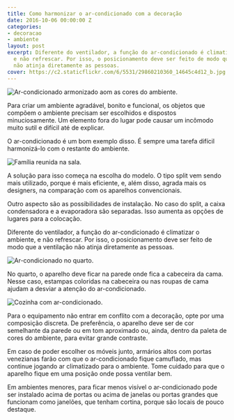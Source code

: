 ```yaml
---
title: Como harmonizar o ar-condicionado com a decoração
date: 2016-10-06 00:00:00 Z
categories:
- decoracao
- ambiente
layout: post
excerpt: Diferente do ventilador, a função do ar-condicionado é climatizar o ambiente,
  e não refrescar. Por isso, o posicionamento deve ser feito de modo que a ventilação
  não atinja diretamente as pessoas.
cover: https://c2.staticflickr.com/6/5531/29860210360_14645c4d12_b.jpg
---
```


<div class="grid _center pull"><img src="https://c1.staticflickr.com/9/8411/29860211250_ba346b64a0_h.jpg" alt="Ar-condicionado armonizado aom as cores do ambiente."></div>

Para criar um ambiente agradável, bonito e funcional, os objetos que compõem o ambiente precisam ser escolhidos e dispostos minuciosamente. Um elemento fora do lugar pode causar um incômodo muito sutil e difícil até de explicar.

<div class="grid _center">
    <div class="cell _1of2">
        <p>O ar-condicionado é um bom exemplo disso. É sempre uma tarefa difícil harmonizá-lo com o restante do ambiente.</p>
    </div>
    <div class="cell _1of2"><img src="https://c2.staticflickr.com/6/5582/29860210300_516da085da_z.jpg" alt="Família reunida na sala."></div>
</div>

A solução para isso começa na escolha do modelo. O tipo split vem sendo mais utilizado, porque é mais eficiente, e, além disso, agrada mais os designers, na comparação com os aparelhos convencionais.

Outro aspecto são as possibilidades de instalação. No caso do split, a caixa condensadora e a evaporadora são separadas. Isso aumenta as opções de lugares para a colocação.

Diferente do ventilador, a função do ar-condicionado é climatizar o ambiente, e não refrescar. Por isso, o posicionamento deve ser feito de modo que a ventilação não atinja diretamente as pessoas.

<div class="grid _center"><img src="https://c2.staticflickr.com/6/5121/30071023551_eef3a57a96_o.jpg" alt="Ar-condicionado no quarto."></div>

No quarto, o aparelho deve ficar na parede onde fica a cabeceira da cama. Nesse caso, estampas coloridas na cabeceira ou nas roupas de cama ajudam a desviar a atenção do ar-condicionado.

<div class="grid _center">
    <div class="cell _1of3"><img src="https://c2.staticflickr.com/6/5106/29860210440_c6cbdfb283.jpg" alt="Cozinha com ar-condicionado."></div>
    <div class="cell _2of3">
        <p>Para o equipamento não entrar em conflito com a decoração, opte por uma composição discreta. De preferência, o aparelho deve ser de cor semelhante da parede ou em tom aproximado ou, ainda, dentro da paleta de cores do ambiente, para evitar grande contraste.</p>
        <p>Em caso de poder escolher os móveis junto, armários altos com portas venezianas farão com que o ar-condicionado fique camuflado, mas continue jogando ar climatizado para o ambiente. Tome cuidado para que o aparelho fique em uma posição onde possa ventilar bem.</p>
    </div>
</div>

Em ambientes menores, para ficar menos visível o ar-condicionado pode ser instalado acima de portas ou acima de janelas ou portas grandes que funcionam como janelões, que tenham cortina, porque são locais de pouco destaque.